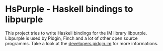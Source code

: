 HsPurple - Haskell bindings to libpurple
========================================

This project tries to write Haskell bindings for the IM library libpurple.
Libpurple is used by Pidgin, Finch and a lot of other open source programms.
Take a look at the [developers.pidgin.im](http://developer.pidgin.im/) for more
informations.
